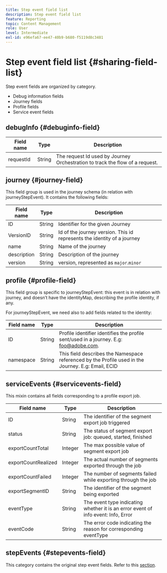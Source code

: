 ```yaml
---
title: Step event field list
description: Step event field list
feature: Reporting
topic: Content Management
role: User
level: Intermediate
exl-id: e96efa67-ee47-40b9-b680-f5119d8c3481
---
```

# Step event field list {#sharing-field-list}

Step event fields are organized by category.

* Debug information fields
* Journey fields
* Profile fields
* Service event fields

## debugInfo {#debuginfo-field}

|Field name|Type|Description|
|---|---|------------|
|requestId|String|The request Id used by Journey Orchestration to track the flow of a request.|

## journey {#journey-field}

This field group is used in the journey schema (in relation with journeyStepEvent). It contains the following fields:

|Field name|Type|Description|
|---|---|------------|
|ID|String|Identifier for the given Journey|
|VersionID|String|Id of the journey version. This id represents the identity of a journey|
|name|String|Name of the journey|
|description|String|Description of the journey|
|version|String|version, represented as `major`.`minor`|

## profile {#profile-field}

This field group is specific to journeyStepEvent: this event is in relation with journey, and doesn’t have the identityMap, describing the profile identity, if any.

For journeyStepEvent, we need also to add fields related to the identity:

|Field name|Type|Description|
|---|---|------------|
|ID|String|Profile identifier identifies the profile sent/used in a journey. E.g: foo@adobe.com.|
|namespace|String|This field describes the Namespace referenced by the Profile used in the Journey. E.g: Email, ECID|

## serviceEvents {#servicevents-field}

This mixin contains all fields corresponding to a profile export job. 

|Field name|Type|Description|
|---|---|------------|
|ID|String|The identifier of the segment export job triggered|
|status|String|The status of segment export job: queued, started, finished|
|exportCountTotal|Integer|The max possible value of segment export job|
|exportCountRealized|Integer|The actual number of segments exported through the job|
|exportCountFailed|Integer|The number of segments failed while exporting through the job|
|exportSegmentID|String|The identifier of the segment being exported|
|eventType|String|The event type indicating whether it is an error event of info event: Info, Error|
|eventCode|String|The error code indicating the reason for corresponding eventType|

## stepEvents {#stepevents-field}

This category contains the original step event fields. Refer to this [section](../reports/sharing-legacy-fields.md).
